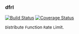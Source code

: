 ### dfrl

[![Build Status](https://travis-ci.org/isayme/node-dfrl.svg?branch=master)](https://travis-ci.org/isayme/node-dfrl)
[![Coverage Status](https://coveralls.io/repos/github/isayme/node-dfrl/badge.svg?branch=master)](https://coveralls.io/github/isayme/node-dfrl?branch=master)

`D`istribute `F`unction `R`ate `L`imit.
